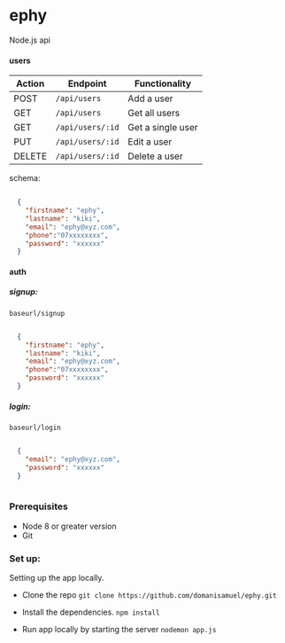 # ephy
Node.js api

#### users
| Action| Endpoint | Functionality | 
|----------|----------|---------------|
| POST | `/api/users`  | Add a user|
| GET | `/api/users`  | Get all users|
| GET | `/api/users/:id`  | Get a single user|
| PUT | `/api/users/:id`  | Edit a user|
| DELETE | `/api/users/:id`  | Delete a user|

schema:
```json

  {
    "firstname": "ephy",
    "lastname": "kiki",
    "email": "ephy@xyz.com",
    "phone":"07xxxxxxxx",
    "password": "xxxxxx"
  }

```
#### auth
##### signup:

`baseurl/signup`
```json

  {
    "firstname": "ephy",
    "lastname": "kiki",
    "email": "ephy@xyz.com",
    "phone":"07xxxxxxxx",
    "password": "xxxxxx"
  }

```
##### login:

`baseurl/login`

```json

  {
    "email": "ephy@xyz.com",
    "password": "xxxxxx"
  }
  
```


### Prerequisites
- Node 8 or greater version
- Git

### Set up:
Setting up the app locally.
- Clone the repo
`git clone https://github.com/domanisamuel/ephy.git`

- Install the dependencies.
`npm install`
- Run app locally by starting the server
`nodemon app.js`